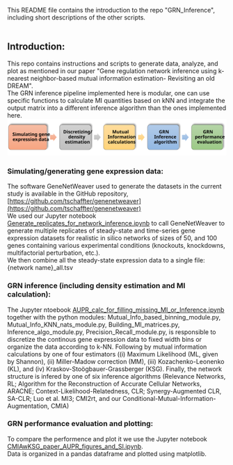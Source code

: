 This README file contains the introduction to the repo "GRN_Inference", including short descriptions of the other scripts.<br>
<br>
## Introduction:<br>
This repo contains instructions and scripts to generate data, analyze, and plot as mentioned in our paper "Gene regulation network inference using k-nearest neighbor-based mutual information estimation- Revisiting an old DREAM".<br>
The GRN inference pipeline implemented here is modular, one can use specific functions to calculate MI quantities based on kNN and integrate the output matrix into a different inference algorithm than the ones implemented here.<br>
![GRN inference pipeline:](/GRN_inference_pipeline.svg)<br>

### Simulating/generating gene expression data:<br>
The software GeneNetWeaver used to generate the datasets in the current study is available in the GitHub repository, [https://github.com/tschaffter/genenetweaver](https://github.com/tschaffter/genenetweaver)<br>
We used our Jupyter notebook [Generate_replicates_for_network_inference.ipynb](/CODE/Generate_replicates_for_network_inference.ipynb) to call GeneNetWeaver to generate multiple replicates of steady-state and time-series gene expression datasets for realistic in silico networks of sizes of 50, and 100 genes containing various experimental conditions (knockouts, knockdowns, multifactorial perturbation, etc.).<br>
We then combine all the steady-state expression data to a single file: {network name}_all.tsv<br>

### GRN inference (including density estimation and MI calculation):<br>
The Jupyter ntoebook [AUPR_calc_for_filling_missing_MI_or_Inference.ipynb](/CODE/AUPR_calc_for_filling_missing_MI_or_Inference.ipynb) together with the python modules: Mutual_Info_based_binning_module.py, Mutual_Info_KNN_nats_module.py, Building_MI_matrices.py, Inference_algo_module.py, Precision_Recall_module.py, is responsible to discretize the continous gene expression data to fixed width bins or organize the data according to k-NN. Following by mutual information calculations by one of four estimators ((i) Maximum Likelihood (ML, given by Shannon), (ii) Miller-Madow correction (MM), (iii) Kozachenko-Leonenko (KL), and (iv) Kraskov-Stoögbauer-Grassberger (KSG). Finally, the network structure is infered by one of six inference algorithms (Relevance Networks, RL; Algorithm for the Reconstruction of Accurate Cellular Networks, ARACNE; Context-Likelihood-Relatedness, CLR; Synergy-Augmented CLR, SA-CLR; Luo et al. MI3; CMI2rt, and our Conditional-Mutual-Information-Augmentation, CMIA) 

### GRN performance evaluation and plotting:<br>
To compare the performence and plot it we use the Jupyter notebook [CMIAwKSG_paper_AUPR_figures_and_SI.ipynb](/Scripts_for_paper_plots/CMIAwKSG_paper_AUPR_figures_and_SI.ipynb).<br>
Data is organized in a pandas dataframe and plotted using matplotlib.
